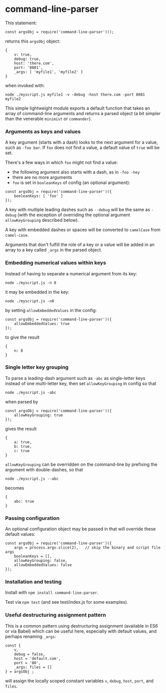 # command-line-parser
This statement:
```
const argsObj = require('command-line-parser')();
```
returns this ```argsObj``` object:
```
{
	v: true,
	debug: true,
	host: 'there.com',
	port: '8081',
	_args: [ 'myfile1', 'myfile2' ]
}
```
when invoked with:
```
node ./myscript.js myfile1 -v -debug -host there.com -port 8081 myfile2
```
This simple lightweight module exports a default function that takes an array of command-line arguments and returns a parsed object (a bit simpler than the venerable ```minimist``` or ```commander```).

### Arguments as keys and values
A key argument (starts with a dash) looks to the next argument for a value, such as ```-foo bar```.  If ```foo``` does not find a value, a default value of ```true``` will be set.

There's a few ways in which ```foo``` might not find a value:
* the following argument also starts with a dash, as in ```-foo -hey```
* there are no more arguments
* ```foo``` is set in ```booleanKeys``` of config (an optional argument):
```
const argsObj = require('command-line-parser')({
	booleanKeys: [ 'foo' ]
});
```
A key with multiple leading dashes such as ```--debug``` will be the same as ```-debug``` (with the exception of overriding the optional argument ```allowKeyGrouping``` described below).

A key with embedded dashes or spaces will be converted to ```camelCase``` from ```camel-case```.

Arguments that don't fulfill the role of a key or a value will be added in an array to a key called ```_args``` in the parsed object.

### Embedding numerical values within keys
Instead of having to separate a numerical argument from its key:
```
node ./myscript.js -n 8
```
it may be embedded in the key:
```
node ./myscript.js -n8
```
by setting ```allowEmbeddedValues``` in the config:
```
const argsObj = require('command-line-parser')({
	allowEmbeddedValues: true
});
```
to give the result
```
{
	n: 8
}
```
### Single letter key grouping
To parse a leading-dash argument such as ```-abc``` as single-letter keys instead of one multi-letter key, then set ```allowKeyGrouping``` in config so that
```
node ./myscript.js -abc
```
when parsed by
```
const argsObj = require('command-line-parser')({
	allowKeyGrouping: true
});
```
gives the result
```
{
	a: true,
	b: true,
	c: true
}
```
```allowKeyGrouping``` can be overridden on the command-line by prefixing the argument with double-dashes, so that
```
node ./myscript.js --abc
```
becomes
```
{
	abc: true
}
```

### Passing configuration
An optional configuration object may be passed in that will override these default values:
```
const argsObj = require('command-line-parser')({
	args = process.argv.slice(2),	// skip the binary and script file args
	booleanKeys = [],
	allowKeyGrouping: false,
	allowEmbeddedValues: false
});
```
### Installation and testing
Install with ```npm install command-line-parser```.

Test via ```npm test``` (and see test/index.js for some examples).

### Useful destructuring assignment pattern
This is a common pattern using destructuring assignment (available in ES6 or via Babel) which can be useful here, especially with default values, and perhaps renaming ```_args```:
```
const {
	v,
	debug = false,
	host = 'default.com',
	port = '80',
	_args: files = []
} = argsObj ;
```
will assign the locally scoped constant variables ```v```, ```debug```, ```host```, ```port```, and ```files```.
